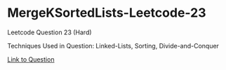 # MergeKSortedLists-Leetcode-23

Leetcode Question 23 (Hard)

Techniques Used in Question:
Linked-Lists, Sorting, Divide-and-Conquer

[Link to Question](https://leetcode.com/problems/merge-k-sorted-lists/)
